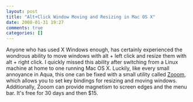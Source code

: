 ```yaml
---
layout: post
title: "Alt+Click Window Moving and Resizing in Mac OS X"
date: 2008-01-31 19:27
comments: true
categories: []
---
```

Anyone who has used X Windows enough, has certainly experienced the wondrous ability to move windows with alt + left click and resize them with alt + right click.  I quickly missed this ability after switching from a Linux machine at home to one running Mac OS X.  Luckily, like every small annoyance in Aqua, this one can be fixed with a small utility called [Zooom](http://coderage-software.com/zooom/demos/demos.html), which allows you to set key bindings for resizing and moving windows.  Additionally, Zooom can provide magnetism to screen edges and the menu bar.  It's free for 30 days and then $15.
